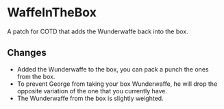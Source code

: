 # WaffeInTheBox
A patch for COTD that adds the Wunderwaffe back into the box.

## Changes
- Added the Wunderwaffe to the box, you can pack a punch the ones from the box.
- To prevent George from taking your box Wunderwaffe, he will drop the opposite variation of the one that you currently have.
- The Wunderwaffe from the box is slightly weighted.